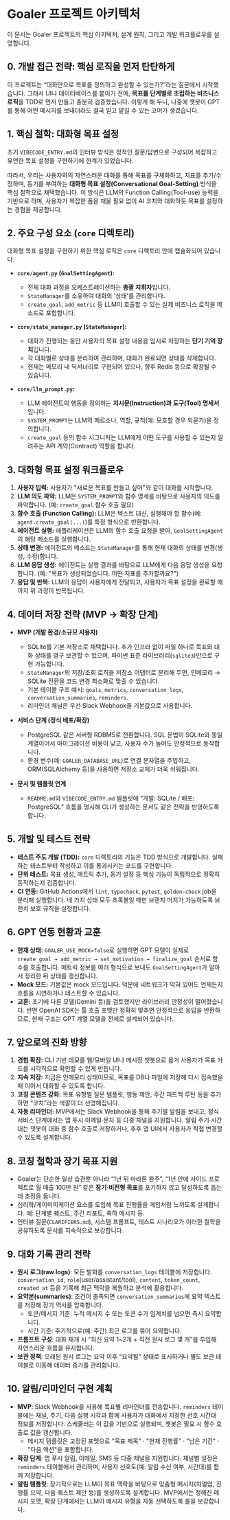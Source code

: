 # Goaler 프로젝트 아키텍처

이 문서는 Goaler 프로젝트의 핵심 아키텍처, 설계 원칙, 그리고 개발 워크플로우를 설명합니다.

## 0. 개발 접근 전략: 핵심 로직을 먼저 탄탄하게

이 프로젝트는 “대화만으로 목표를 정의하고 완성할 수 있는가?”라는 질문에서 시작했습니다. 그래서 UI나 데이터베이스를 붙이기 전에, **목표를 단계별로 조립하는 비즈니스 로직**을 TDD로 먼저 만들고 충분히 검증했습니다. 이렇게 해 두니, 나중에 챗봇이 GPT를 통해 어떤 메시지를 보내더라도 결국 믿고 맡길 수 있는 코어가 생겼습니다.

## 1. 핵심 철학: 대화형 목표 설정

초기 `VIBECODE_ENTRY.md`의 인터뷰 방식은 정적인 질문/답변으로 구성되어 복잡하고 유연한 목표 설정을 구현하기에 한계가 있었습니다.

따라서, 우리는 사용자와의 자연스러운 대화를 통해 목표를 구체화하고, 지표를 추가/수정하며, 동기를 부여하는 **대화형 목표 설정(Conversational Goal-Setting)** 방식을 핵심 철학으로 채택했습니다. 이 방식은 LLM의 Function Calling(Tool-use) 능력을 기반으로 하며, 사용자가 복잡한 폼을 채울 필요 없이 AI 코치와 대화하듯 목표를 설정하는 경험을 제공합니다.

## 2. 주요 구성 요소 (`core` 디렉토리)

대화형 목표 설정을 구현하기 위한 핵심 로직은 `core` 디렉토리 안에 캡슐화되어 있습니다.

- **`core/agent.py` (`GoalSettingAgent`):**
  - 전체 대화 과정을 오케스트레이션하는 **총괄 지휘자**입니다.
  - `StateManager`를 소유하여 대화의 '상태'를 관리합니다.
  - `create_goal`, `add_metric` 등 LLM이 호출할 수 있는 실제 비즈니스 로직을 메소드로 포함합니다.

- **`core/state_manager.py` (`StateManager`):**
  - 대화가 진행되는 동안 사용자의 목표 설정 내용을 임시로 저장하는 **단기 기억 장치**입니다.
  - 각 대화별로 상태를 분리하여 관리하며, 대화가 완료되면 상태를 삭제합니다.
  - 현재는 메모리 내 딕셔너리로 구현되어 있으나, 향후 Redis 등으로 확장될 수 있습니다.

- **`core/llm_prompt.py`:**
  - LLM 에이전트의 행동을 정의하는 **지시문(Instruction)과 도구(Tool) 명세서**입니다.
  - `SYSTEM_PROMPT`는 LLM의 페르소나, 역할, 규칙(예: 모호할 경우 되묻기)을 정의합니다.
  - `create_goal` 등의 함수 시그니처는 LLM에게 어떤 도구를 사용할 수 있는지 알려주는 API 계약(Contract) 역할을 합니다.

## 3. 대화형 목표 설정 워크플로우

1.  **사용자 입력:** 사용자가 "새로운 목표를 만들고 싶어"와 같이 대화를 시작합니다.
2.  **LLM 의도 파악:** LLM은 `SYSTEM_PROMPT`와 함수 명세를 바탕으로 사용자의 의도를 파악합니다. (예: `create_goal` 함수 호출 필요)
3.  **함수 호출 (Function Calling):** LLM은 텍스트 대신, 실행해야 할 함수(예: `agent.create_goal(...)`)를 특정 형식으로 반환합니다.
4.  **에이전트 실행:** 애플리케이션은 LLM의 함수 호출 요청을 받아, `GoalSettingAgent`의 해당 메소드를 실행합니다.
5.  **상태 변경:** 에이전트의 메소드는 `StateManager`를 통해 현재 대화의 상태를 변경(생성, 수정)합니다.
6.  **LLM 응답 생성:** 에이전트는 실행 결과를 바탕으로 LLM에게 다음 응답 생성을 요청합니다. (예: "목표가 생성되었습니다. 어떤 지표를 추가할까요?")
7.  **응답 및 반복:** LLM의 응답이 사용자에게 전달되고, 사용자가 목표 설정을 완료할 때까지 위 과정이 반복됩니다.

## 4. 데이터 저장 전략 (MVP → 확장 단계)

- **MVP (개발 환경/소규모 사용자)**
  - SQLite를 기본 저장소로 채택합니다. 추가 인프라 없이 파일 하나로 목표와 대화 상태를 영구 보관할 수 있으며, 파이썬 표준 라이브러리(`sqlite3`)만으로 구현 가능합니다.
  - `StateManager`의 저장/조회 로직을 저장소 어댑터로 분리해 두면, 인메모리 → SQLite 전환을 코드 변경 최소화로 맞출 수 있습니다.
  - 기본 테이블 구조 예시: `goals`, `metrics`, `conversation_logs`, `conversation_summaries`, `reminders`.
  - 리마인더 채널은 우선 Slack Webhook을 기본값으로 사용합니다.

- **서비스 단계 (정식 배포/확장)**
  - PostgreSQL 같은 서버형 RDBMS로 전환합니다. SQL 문법이 SQLite와 동일 계열이어서 마이그레이션 비용이 낮고, 사용자 수가 늘어도 안정적으로 동작합니다.
  - 환경 변수(예: `GOALER_DATABASE_URL`)로 연결 문자열을 주입하고, ORM(SQLAlchemy 등)을 사용하면 저장소 교체가 더욱 쉬워집니다.

- **문서 및 템플릿 연계**
  - `README.md`와 `VIBECODE_ENTRY.md` 템플릿에 “개발: SQLite / 배포: PostgreSQL” 흐름을 명시해 CLI가 생성하는 문서도 같은 전략을 반영하도록 합니다.

## 5. 개발 및 테스트 전략

- **테스트 주도 개발 (TDD):** `core` 디렉토리의 기능은 TDD 방식으로 개발합니다. 실패하는 테스트부터 작성하고 이를 통과시키는 코드를 구현합니다.
- **단위 테스트:** 목표 생성, 메트릭 추가, 동기 설정 등 핵심 기능이 독립적으로 정확히 동작하는지 검증합니다.
- **CI 연동:** GitHub Actions에서 `lint`, `typecheck`, `pytest`, `golden-check` job을 분리해 실행합니다. 네 가지 상태 모두 초록불일 때만 브랜치 머지가 가능하도록 브랜치 보호 규칙을 설정합니다.

## 6. GPT 연동 현황과 교훈

- **현재 상태:** `GOALER_USE_MOCK=false`로 실행하면 GPT 모델이 실제로 `create_goal → add_metric → set_motivation → finalize_goal` 순서로 함수를 호출합니다. 메트릭 정보를 여러 형식으로 보내도 `GoalSettingAgent`가 알아서 정리한 뒤 상태를 갱신합니다.
- **Mock 모드:** 기본값은 mock 모드입니다. 덕분에 네트워크가 막혀 있어도 언제든지 흐름을 시연하거나 테스트할 수 있습니다.
- **교훈:** 초기에 다른 모델(Gemini 등)을 검토했지만 라이브러리 안정성이 떨어졌습니다. 반면 OpenAI SDK는 툴 호출 포맷만 정확히 맞추면 안정적으로 응답을 반환하므로, 현재 구조는 GPT 계열 모델을 전제로 설계되어 있습니다.

## 7. 앞으로의 진화 방향

1. **경험 확장:** CLI 기반 데모를 웹/모바일 UI나 메시징 챗봇으로 옮겨 사용자가 목표 카드를 시각적으로 확인할 수 있게 만듭니다.
2. **지속 저장:** 지금은 인메모리 상태이므로, 목표를 DB나 파일에 저장해 다시 접속했을 때 이어서 대화할 수 있도록 합니다.
3. **코칭 콘텐츠 강화:** 목표 유형별 질문 템플릿, 행동 제안, 주간 피드백 루틴 등을 추가하면 “코치”라는 색깔이 더 선명해집니다.
4. **자동 리마인더:** MVP에서는 Slack Webhook을 통해 주기별 알림을 보내고, 정식 서비스 단계에서는 앱 푸시·이메일·문자 등 다중 채널을 지원합니다. 알림 주기·시간대는 챗봇이 대화 중 함수 호출로 저장하거나, 추후 앱 UI에서 사용자가 직접 변경할 수 있도록 설계합니다.

## 8. 코칭 철학과 장기 목표 지원

- Goaler는 단순한 일상 습관뿐 아니라 “1년 뒤 마라톤 완주”, “1년 안에 사이드 프로젝트로 월 매출 100만 원” 같은 **장기·비전형 목표**를 포기하지 않고 달성하도록 돕는 데 초점을 둡니다.
- 심리학/게이미피케이션 요소를 도입해 목표 진행률을 게임처럼 느끼도록 설계합니다. 예: 단계별 퀘스트, 주간 리포트, 축하 메시지 등.
- 인터뷰 질문(`CLARIFIERS.md`), 시스템 프롬프트, 테스트 시나리오가 이러한 철학을 공유하도록 문서를 지속적으로 보강합니다.

## 9. 대화 기록 관리 전략

- **원시 로그(raw logs)**: 모든 발화를 `conversation_logs` 테이블에 저장합니다. `conversation_id`, `role`(user/assistant/tool), `content`, `token_count`, `created_at` 등을 기록해 최근 맥락을 복원하고 분석에 활용합니다.
- **요약본(summaries)**: 조건이 충족되면 `conversation_summaries`에 요약 텍스트를 저장해 장기 역사를 압축합니다.
  - 토큰/메시지 기준: 누적 메시지 수 또는 토큰 수가 임계치를 넘으면 즉시 요약합니다.
  - 시간 기준: 주기적으로(예: 주간) 최근 로그를 묶어 요약합니다.
- **프롬프트 구성**: 대화 재개 시 “최신 요약 1~2개 + 직전 원시 로그 몇 개”를 투입해 자연스러운 흐름을 유지합니다.
- **보관 정책**: 오래된 원시 로그는 요약 이후 “요약됨” 상태로 표시하거나 별도 보관 테이블로 이동해 데이터 증가를 관리합니다.

## 10. 알림/리마인더 구현 계획

- **MVP**: Slack Webhook을 사용해 목표별 리마인더를 전송합니다. `reminders` 테이블에는 채널, 주기, 다음 실행 시각과 함께 사용자가 대화에서 지정한 선호 시간대 정보를 저장합니다. 스케줄러는 이 값을 기반으로 실행되며, 챗봇은 필요 시 함수 호출로 값을 갱신합니다.
  - 메시지 템플릿은 고정된 포맷으로 "목표 제목" · "현재 진행률" · "남은 기간" · "다음 액션"을 포함합니다.
- **확장 단계**: 앱 푸시 알림, 이메일, SMS 등 다중 채널을 지원합니다. 채널별 설정은 `reminders` 테이블에서 관리하며, 사용자 선호도(예: 알림 수신 여부, 시간대)를 함께 저장합니다.
- **알림 템플릿**: 장기적으로는 LLM이 목표 맥락을 바탕으로 맞춤형 메시지(치얼업, 진행률 요약, 다음 퀘스트 제안 등)를 생성하도록 설계합니다. MVP에서는 정해진 메시지 포맷, 확장 단계에서는 LLM이 메시지 유형을 자동 선택하도록 룰을 보강합니다.
